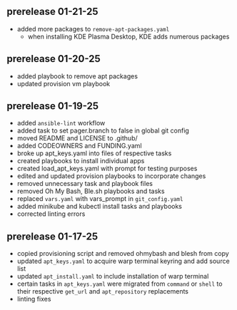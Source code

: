 ## prerelease 01-21-25
- added more packages to `remove-apt-packages.yaml`
    - when installing KDE Plasma Desktop, KDE adds numerous packages

## prerelease 01-20-25
- added playbook to remove apt packages
- updated provision vm playbook

## prerelease 01-19-25
- added `ansible-lint` workflow
- added task to set pager.branch to false in global git config
- moved README and LICENSE to .github/
- added CODEOWNERS and FUNDING.yaml
- broke up apt_keys.yaml into files of respective tasks
- created playbooks to install individual apps
- created load_apt_keys.yaml with prompt for testing purposes
- edited and updated provision playbooks to incorporate changes
- removed unnecessary task and playbook files
- removed Oh My Bash, Ble.sh playbooks and tasks
- replaced `vars.yaml` with vars_prompt in `git_config.yaml`
- added minikube and kubectl install tasks and playbooks
- corrected linting errors

## prerelease 01-17-25
- copied provisioning script and removed ohmybash and blesh from copy
- updated `apt_keys.yaml` to acquire warp terminal keyring and add source list
- updated `apt_install.yaml` to include installation of warp terminal
- certain tasks in `apt_keys.yaml` were migrated from `command` or `shell` to 
    their respective `get_url` and `apt_repository` replacements
- linting fixes